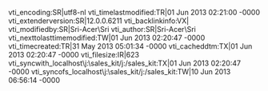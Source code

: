 vti_encoding:SR|utf8-nl
vti_timelastmodified:TR|01 Jun 2013 02:21:00 -0000
vti_extenderversion:SR|12.0.0.6211
vti_backlinkinfo:VX|
vti_modifiedby:SR|Sri-Acer\\Sri
vti_author:SR|Sri-Acer\\Sri
vti_nexttolasttimemodified:TW|01 Jun 2013 02:20:47 -0000
vti_timecreated:TR|31 May 2013 05:01:34 -0000
vti_cacheddtm:TX|01 Jun 2013 02:20:47 -0000
vti_filesize:IR|623
vti_syncwith_localhost\\j\:\\sales_kit/j\:/sales_kit:TX|01 Jun 2013 02:20:47 -0000
vti_syncofs_localhost\\j\:\\sales_kit/j\:/sales_kit:TW|10 Jun 2013 06:56:14 -0000
